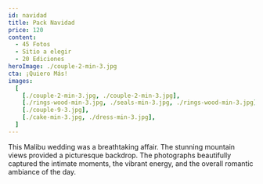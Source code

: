 ```yaml
---
id: navidad
title: Pack Navidad
price: 120
content:
  - 45 Fotos
  - Sitio a elegir
  - 20 Ediciones
heroImage: ./couple-2-min-3.jpg
cta: ¡Quiero Más!
images:
  [
    [./couple-2-min-3.jpg, ./couple-2-min-3.jpg],
    [./rings-wood-min-3.jpg, ./seals-min-3.jpg, ./rings-wood-min-3.jpg],
    [./couple-9-3.jpg],
    [./cake-min-3.jpg, ./dress-min-3.jpg],
  ]
---
```


This Malibu wedding was a breathtaking affair. The stunning mountain views provided a picturesque backdrop. The photographs beautifully captured the intimate moments, the vibrant energy, and the overall romantic ambiance of the day.
